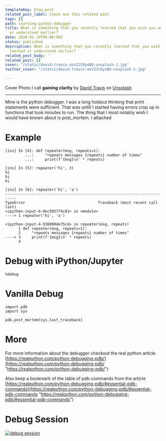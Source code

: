 ```yaml
---
templateKey: blog-post
related_post_label: Check out this related post
tags: []
path: learning-python-debugger
title: What is something that you recently learned that you wish you would have learned
  or understood earlier?
date: 2020-01-10T06:00:00Z
status: published
description: What is something that you recently learned that you wish you would have
  learned or understood earlier?
related_post_body: ''
related_post: []
cover: "/static/david-travis-aVvZJC0ynBQ-unsplash-1.jpg"
twitter_cover: "/static/david-travis-aVvZJC0ynBQ-unsplash-1.jpg"

---
```

Cover Photo I call **gaining clarity** by [David Travis](https://unsplash.com/@dtravisphd?utm_source=unsplash&utm_medium=referral&utm_content=creditCopyText) on [Unsplash](https://unsplash.com/s/photos/clarity?utm_source=unsplash&utm_medium=referral&utm_content=creditCopyText)

***

Mine is the python debugger. I was a long holdout thinking that print statements were sufficient. That was untill I started having errors crop up in functions that took minutes to run. The thing that I most notably wish I would have known about is post_mortem. I attached

# Example

    [ins] In [4]: def repeater(msg, repeats=1): 
             ...:     "repeats messages {repeats} number of times" 
             ...:     print(f'{msg}\n' * repeats) 
    
    [ins] In [5]: repeater('hi', 3)                                                                                                                                                                                                                       
    hi
    hi
    hi
    
    [ins] In [6]: repeater('hi', 'a')                                                                                                                                                                                                                     
    ---------------------------------------------------------------------------
    TypeError                                 Traceback (most recent call last)
    <ipython-input-6-0ec595774c81> in <module>
    ----> 1 repeater('hi', 'a')
    
    <ipython-input-4-530890de75cd> in repeater(msg, repeats)
          1 def repeater(msg, repeats=1):
          2     "repeats messages {repeats} number of times"
    ----> 3     print(f'{msg}\n' * repeats)
          4 
    

# Debug with iPython/Jupyter

    %debug
    

# Vanilla Debug

    import pdb
    import sys
    
    pdb.post_mortem(sys.last_traceback)
    

# More

For more information about the debugger checkout the real python article. [https://realpython.com/python-debugging-pdb/](https://realpython.com/python-debugging-pdb/ "https://realpython.com/python-debugging-pdb/")

Also keep a bookmark of the table of pdb commands from the article [https://realpython.com/python-debugging-pdb/#essential-pdb-commands](https://realpython.com/python-debugging-pdb/#essential-pdb-commands "https://realpython.com/python-debugging-pdb/#essential-pdb-commands")

# Debug Session

[![debug session](https://res.cloudinary.com/practicaldev/image/fetch/s--ShQ3NN06--/c_limit%2Cf_auto%2Cfl_progressive%2Cq_auto%2Cw_880/https://thepracticaldev.s3.amazonaws.com/i/1tnri6wdwimwk7i83cvg.png)](https://res.cloudinary.com/practicaldev/image/fetch/s--ShQ3NN06--/c_limit%2Cf_auto%2Cfl_progressive%2Cq_auto%2Cw_880/https://thepracticaldev.s3.amazonaws.com/i/1tnri6wdwimwk7i83cvg.png)